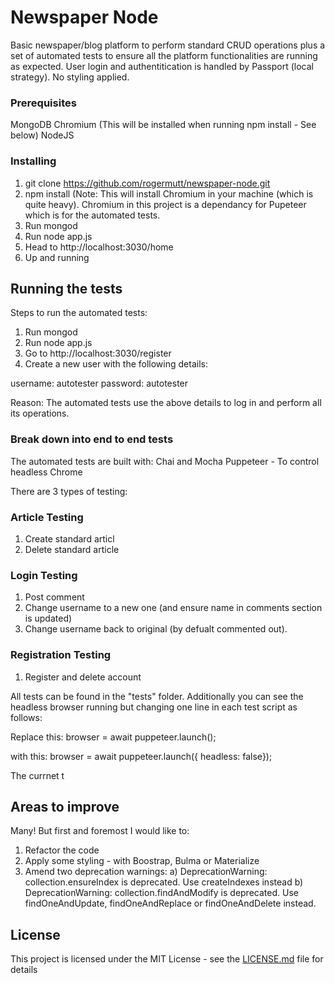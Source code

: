 # Newspaper Node 

Basic newspaper/blog platform to perform standard CRUD operations plus a set of automated tests to ensure all the platform functionalities are running as expected. 
User login and authentitication is handled by Passport (local strategy). 
No styling applied. 

### Prerequisites

MongoDB 
Chromium (This will be installed when running npm install - See below) 
NodeJS

### Installing

1. git clone https://github.com/rogermutt/newspaper-node.git
2. npm install (Note: This will install Chromium in your machine (which is quite heavy). Chromium in this project is a dependancy for Pupeteer which is for the automated tests.
3. Run mongod
4. Run node app.js
5. Head to http://localhost:3030/home
6. Up and running 

## Running the tests

Steps to run the automated tests:

1. Run mongod
2. Run node app.js
3. Go to http://localhost:3030/register
4. Create a new user with the following details:

username: autotester
password: autotester

Reason: The automated tests use the above details to log in and perform all its operations.

### Break down into end to end tests

The automated tests are  built with: 
Chai and Mocha 
Puppeteer - To control headless Chrome

There are 3 types of testing:

### Article Testing 

1. Create standard articl
2. Delete standard article 

### Login Testing 

1. Post comment
2. Change username to a new one (and ensure name in comments section is updated)
3. Change username back to original (by defualt commented out). 

### Registration Testing 

1. Register and delete account

All tests can be found in the "tests" folder. 
Additionally you can see the headless browser running but changing one line in each test script as follows:

Replace this:
  browser = await puppeteer.launch();

with this:
  browser = await puppeteer.launch({ headless: false});

The currnet t

## Areas to improve

Many! But first and foremost I would like to:
1. Refactor the code 
2. Apply some styling - with Boostrap, Bulma or Materialize 
3. Amend two deprecation warnings:
a) DeprecationWarning: collection.ensureIndex is deprecated. Use createIndexes instead
b) DeprecationWarning: collection.findAndModify is deprecated. Use findOneAndUpdate, findOneAndReplace or findOneAndDelete instead.

## License

This project is licensed under the MIT License - see the [LICENSE.md](LICENSE.md) file for details
